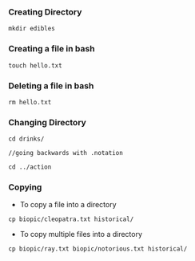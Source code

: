 ### Creating Directory

```
mkdir edibles
```

### Creating a file in bash

``` 
touch hello.txt 
```


### Deleting a file in bash 

```
rm hello.txt
```


### Changing Directory


```
cd drinks/

//going backwards with .notation

cd ../action
```																																																			
### Copying
- To copy a file into a directory

```
cp biopic/cleopatra.txt historical/
```

- To copy multiple files into a directory

```
cp biopic/ray.txt biopic/notorious.txt historical/
```